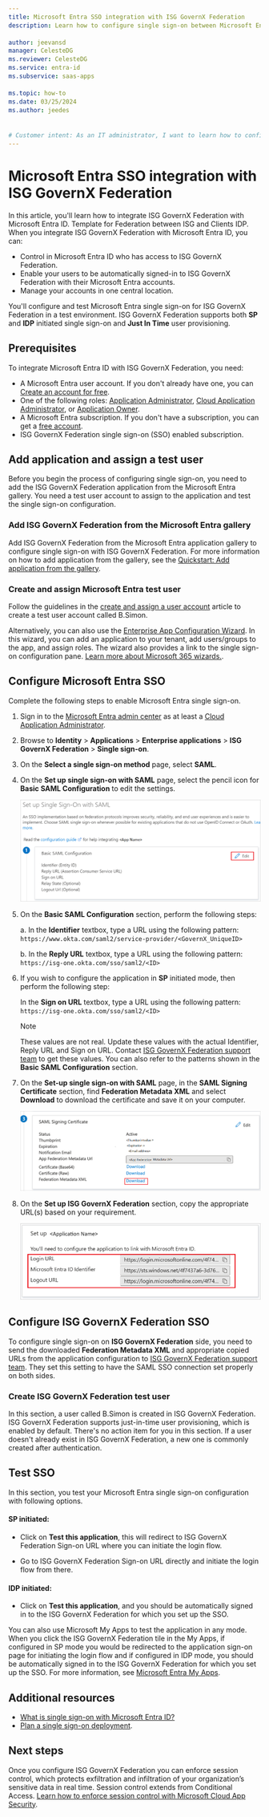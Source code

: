 ```yaml
---
title: Microsoft Entra SSO integration with ISG GovernX Federation
description: Learn how to configure single sign-on between Microsoft Entra ID and ISG GovernX Federation.

author: jeevansd
manager: CelesteDG
ms.reviewer: CelesteDG
ms.service: entra-id
ms.subservice: saas-apps

ms.topic: how-to
ms.date: 03/25/2024
ms.author: jeedes


# Customer intent: As an IT administrator, I want to learn how to configure single sign-on between Microsoft Entra ID and ISG GovernX Federation so that I can control who has access to ISG GovernX Federation, enable automatic sign-in with Microsoft Entra accounts, and manage my accounts in one central location.
---
```


# Microsoft Entra SSO integration with ISG GovernX Federation

In this article, you'll learn how to integrate ISG GovernX Federation with Microsoft Entra ID. Template for Federation between ISG and Clients IDP. When you integrate ISG GovernX Federation with Microsoft Entra ID, you can:

* Control in Microsoft Entra ID who has access to ISG GovernX Federation.
* Enable your users to be automatically signed-in to ISG GovernX Federation with their Microsoft Entra accounts.
* Manage your accounts in one central location.

You'll configure and test Microsoft Entra single sign-on for ISG GovernX Federation in a test environment. ISG GovernX Federation supports both **SP** and **IDP** initiated single sign-on and **Just In Time** user provisioning.

## Prerequisites

To integrate Microsoft Entra ID with ISG GovernX Federation, you need:

* A Microsoft Entra user account. If you don't already have one, you can [Create an account for free](https://azure.microsoft.com/free/?WT.mc_id=A261C142F).
* One of the following roles: [Application Administrator](/entra/identity/role-based-access-control/permissions-reference#application-administrator), [Cloud Application Administrator](/entra/identity/role-based-access-control/permissions-reference#cloud-application-administrator), or [Application Owner](/entra/fundamentals/users-default-permissions#owned-enterprise-applications).
* A Microsoft Entra subscription. If you don't have a subscription, you can get a [free account](https://azure.microsoft.com/free/).
* ISG GovernX Federation single sign-on (SSO) enabled subscription.

## Add application and assign a test user

Before you begin the process of configuring single sign-on, you need to add the ISG GovernX Federation application from the Microsoft Entra gallery. You need a test user account to assign to the application and test the single sign-on configuration.

<a name='add-isg-governx-federation-from-the-azure-ad-gallery'></a>

### Add ISG GovernX Federation from the Microsoft Entra gallery

Add ISG GovernX Federation from the Microsoft Entra application gallery to configure single sign-on with ISG GovernX Federation. For more information on how to add application from the gallery, see the [Quickstart: Add application from the gallery](~/identity/enterprise-apps/add-application-portal.md).

<a name='create-and-assign-azure-ad-test-user'></a>

### Create and assign Microsoft Entra test user

Follow the guidelines in the [create and assign a user account](~/identity/enterprise-apps/add-application-portal-assign-users.md) article to create a test user account called B.Simon.

Alternatively, you can also use the [Enterprise App Configuration Wizard](https://portal.office.com/AdminPortal/home?Q=Docs#/azureadappintegration). In this wizard, you can add an application to your tenant, add users/groups to the app, and assign roles. The wizard also provides a link to the single sign-on configuration pane. [Learn more about Microsoft 365 wizards.](/microsoft-365/admin/misc/azure-ad-setup-guides). 

<a name='configure-azure-ad-sso'></a>

## Configure Microsoft Entra SSO

Complete the following steps to enable Microsoft Entra single sign-on.

1. Sign in to the [Microsoft Entra admin center](https://entra.microsoft.com) as at least a [Cloud Application Administrator](~/identity/role-based-access-control/permissions-reference.md#cloud-application-administrator).
1. Browse to **Identity** > **Applications** > **Enterprise applications** > **ISG GovernX Federation** > **Single sign-on**.
1. On the **Select a single sign-on method** page, select **SAML**.
1. On the **Set up single sign-on with SAML** page, select the pencil icon for **Basic SAML Configuration** to edit the settings.

   ![Screenshot shows how to edit Basic SAML Configuration.](common/edit-urls.png "Basic Configuration")

1. On the **Basic SAML Configuration** section, perform the following steps:

    a. In the **Identifier** textbox, type a URL using the following pattern:
    `https://www.okta.com/saml2/service-provider/<GovernX_UniqueID>`

    b. In the **Reply URL** textbox, type a URL using the following pattern:
    `https://isg-one.okta.com/sso/saml2/<ID>`

1. If you wish to configure the application in **SP** initiated mode, then perform the following step:

    In the **Sign on URL** textbox, type a URL using the following pattern:
    `https://isg-one.okta.com/sso/saml2/<ID>`

    > [!NOTE]
    > These values are not real. Update these values with the actual Identifier, Reply URL and Sign on URL. Contact [ISG GovernX Federation support team](mailto:infrastructureteam@isg-one.com) to get these values. You can also refer to the patterns shown in the **Basic SAML Configuration** section.

1. On the **Set-up single sign-on with SAML** page, in the **SAML Signing Certificate** section, find **Federation Metadata XML** and select **Download** to download the certificate and save it on your computer.

    ![Screenshot shows the Certificate download link.](common/metadataxml.png "Certificate")

1. On the **Set up ISG GovernX Federation** section, copy the appropriate URL(s) based on your requirement.

	![Screenshot shows to copy configuration appropriate URL.](common/copy-configuration-urls.png "Metadata")

## Configure ISG GovernX Federation SSO

To configure single sign-on on **ISG GovernX Federation** side, you need to send the downloaded **Federation Metadata XML** and appropriate copied URLs from the application configuration to [ISG GovernX Federation support team](mailto:infrastructureteam@isg-one.com). They set this setting to have the SAML SSO connection set properly on both sides.

### Create ISG GovernX Federation test user

In this section, a user called B.Simon is created in ISG GovernX Federation. ISG GovernX Federation supports just-in-time user provisioning, which is enabled by default. There's no action item for you in this section. If a user doesn't already exist in ISG GovernX Federation, a new one is commonly created after authentication.

## Test SSO 

In this section, you test your Microsoft Entra single sign-on configuration with following options. 

#### SP initiated:

* Click on **Test this application**, this will redirect to ISG GovernX Federation Sign-on URL where you can initiate the login flow.  

* Go to ISG GovernX Federation Sign-on URL directly and initiate the login flow from there.

#### IDP initiated:

* Click on **Test this application**, and you should be automatically signed in to the ISG GovernX Federation for which you set up the SSO. 

You can also use Microsoft My Apps to test the application in any mode. When you click the ISG GovernX Federation tile in the My Apps, if configured in SP mode you would be redirected to the application sign-on page for initiating the login flow and if configured in IDP mode, you should be automatically signed in to the ISG GovernX Federation for which you set up the SSO. For more information, see [Microsoft Entra My Apps](/azure/active-directory/manage-apps/end-user-experiences#azure-ad-my-apps).

## Additional resources

* [What is single sign-on with Microsoft Entra ID?](~/identity/enterprise-apps/what-is-single-sign-on.md)
* [Plan a single sign-on deployment](~/identity/enterprise-apps/plan-sso-deployment.md).

## Next steps

Once you configure ISG GovernX Federation you can enforce session control, which protects exfiltration and infiltration of your organization’s sensitive data in real time. Session control extends from Conditional Access. [Learn how to enforce session control with Microsoft Cloud App Security](/cloud-app-security/proxy-deployment-aad).
